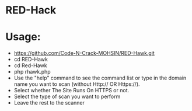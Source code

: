 # RED-Hack
# Usage:  
- https://github.com/Code-N-Crack-MOHSIN/RED-Hawk.git
- cd RED-Hawk
- cd Red-Hawk
- php rhawk.php 
- Use the "help" command to see the command list or type in the domain name you want to scan (without Http:// OR Https://). 
- Select whether The Site Runs On HTTPS or not. 
- Select the type of scan you want to perform 
- Leave the rest to the scanner
